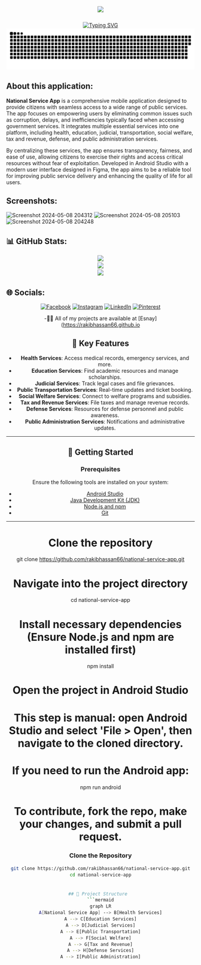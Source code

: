 <div align="center">
  <!-- Header -->
  <h1 align="center">
    <img src="https://readme-typing-svg.herokuapp.com/?font=Righteous&size=35&center=true&vCenter=true&width=500&height=70&duration=4000&lines=Hey%2C+This_is(Equarius)" />
  </h1>
  <a href="https://git.io/typing-svg"><img src="https://readme-typing-svg.herokuapp.com?font=Fira+Code&pause=1000&color=41C9E2&background=AD24CA00&random=false&width=435&lines=Welcome%2C+It's+an+honor+to+have+you" alt="Typing SVG" /></a>
  <a target="_blank" rel="noopener noreferrer nofollow" href="https://raw.githubusercontent.com/rakibhassan66/rakibhassan66/output/github-contribution-grid-snake-dark.svg"><img src="https://raw.githubusercontent.com/ShrekBytes/ShrekBytes/output/github-contribution-grid-snake-dark.svg" alt="Snake animation" style="max-width: 100%;"></a>
</div>

## About this application:

**National Service App** is a comprehensive mobile application designed to provide citizens with seamless access to a wide range of public services. The app focuses on empowering users by eliminating common issues such as corruption, delays, and inefficiencies typically faced when accessing government services. It integrates multiple essential services into one platform, including health, education, judicial, transportation, social welfare, tax and revenue, defense, and public administration services.

By centralizing these services, the app ensures transparency, fairness, and ease of use, allowing citizens to exercise their rights and access critical resources without fear of exploitation. Developed in Android Studio with a modern user interface designed in Figma, the app aims to be a reliable tool for improving public service delivery and enhancing the quality of life for all users.

## Screenshots:
![Screenshot 2024-05-08 204312](https://github.com/rakibhassan66/rakibhassan66/assets/72136153/3cb49b45-165f-41a7-8dfa-3899ffc89005)
![Screenshot 2024-05-08 205103](https://github.com/rakibhassan66/rakibhassan66/assets/72136153/427c9a13-1850-46fa-a7d4-b1fe71791d8e)
![Screenshot 2024-05-08 204248](https://github.com/rakibhassan66/rakibhassan66/assets/72136153/88fbfcff-e94e-4e8f-a1fe-747f99634704)

 ##   📊 GitHub Stats:
<div align="center">

![](https://github-readme-stats.vercel.app/api?username=rakibhassan66&theme=blue-green&hide_border=true&include_all_commits=true&count_private=true)<br/>
![](https://github-readme-streak-stats.herokuapp.com/?user=rakibhassan66&theme=blue-green&hide_border=true)<br/>
![](https://github-readme-stats.vercel.app/api/top-langs/?username=rakibhassan66&theme=blue-green&hide_border=true&include_all_commits=true&count_private=true&layout=compact)

</div>

## 🌐 Socials:
<div align="center">
  
[![Facebook](https://img.shields.io/badge/Facebook-%231877F2.svg?logo=Facebook&logoColor=white)](https://facebook.com/rakibhassan.rh66) [![Instagram](https://img.shields.io/badge/Instagram-%23E4405F.svg?logo=Instagram&logoColor=white)](https://instagram.com/_rakibhassan__) [![LinkedIn](https://img.shields.io/badge/LinkedIn-%230077B5.svg?logo=linkedin&logoColor=white)](https://linkedin.com/in/https://www.linkedin.com/authwall?trk=gf&trkInfo=AQFSCSPznIY9xwAAAY6a0kPYvYLhZkYJ3t-xQoNJrGbyfsv023sUYuBqpYCUGWSLvL5tlphL9knYap0S6-7s5Qo4a69jNeetqvJA9e6MGUtgVG2_9Hg6bPw3DVzIExtqNNYqJMw=&original_referer=https://bio.link/&sessionRedirect=https%3A%2F%2Fwww.linkedin.com%2Fin%2Frakibhassan66) [![Pinterest](https://img.shields.io/badge/Pinterest-%23E60023.svg?logo=Pinterest&logoColor=white)](https://pinterest.com/https://www.pinterest.com/rakibhassan66) 
 
-👨‍💻 All of my projects are available at [Esnay](https://rakibhassan66.github.io

## 🎯 Key Features  
- **Health Services**: Access medical records, emergency services, and more.  
- **Education Services**: Find academic resources and manage scholarships.  
- **Judicial Services**: Track legal cases and file grievances.  
- **Public Transportation Services**: Real-time updates and ticket booking.  
- **Social Welfare Services**: Connect to welfare programs and subsidies.  
- **Tax and Revenue Services**: File taxes and manage revenue records.  
- **Defense Services**: Resources for defense personnel and public awareness.  
- **Public Administration Services**: Notifications and administrative updates.

---
## 🚀 Getting Started  

### Prerequisites  
Ensure the following tools are installed on your system:  
- [Android Studio](https://developer.android.com/studio)  
- [Java Development Kit (JDK)](https://www.oracle.com/java/technologies/javase-downloads.html)  
- [Node.js and npm](https://nodejs.org/)  
- [Git](https://git-scm.com/)  

---
# Clone the repository
git clone https://github.com/rakibhassan66/national-service-app.git

# Navigate into the project directory
cd national-service-app

# Install necessary dependencies (Ensure Node.js and npm are installed first)
npm install

# Open the project in Android Studio
# This step is manual: open Android Studio and select 'File > Open', then navigate to the cloned directory.

# If you need to run the Android app:
npm run android

# To contribute, fork the repo, make your changes, and submit a pull request.

### Clone the Repository  
```bash
git clone https://github.com/rakibhassan66/national-service-app.git
cd national-service-app


## 📂 Project Structure  
```mermaid
graph LR
A[National Service App] --> B[Health Services]
A --> C[Education Services]
A --> D[Judicial Services]
A --> E[Public Transportation]
A --> F[Social Welfare]
A --> G[Tax and Revenue]
A --> H[Defense Services]
A --> I[Public Administration]
